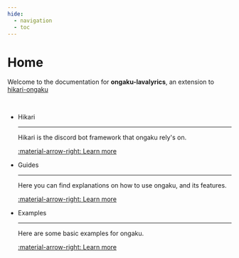 ```yaml
---
hide:
  - navigation
  - toc
---
```


# Home

Welcome to the documentation for **ongaku-lavalyrics**, an extension to [hikari-ongaku](https://ongaku.mplaty.com/)

<br>

<div class="grid cards" markdown>

-  Hikari

    ---

    Hikari is the discord bot framework that ongaku rely's on.

    [:material-arrow-right: Learn more](https://hikari-py.dev/)

-  Guides

    ---

    Here you can find explanations on how to use ongaku, and its features.

    [:material-arrow-right: Learn more](gs/index.md)

-  Examples

    ---

    Here are some basic examples for ongaku.

    [:material-arrow-right: Learn more](https://github.com/hikari-ongaku/ongaku-lavalyrics/tree/main/examples/)

</div>
